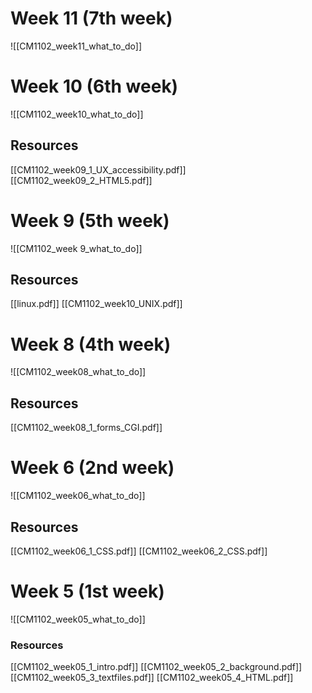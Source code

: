 # Week 11 (7th week)
![[CM1102_week11_what_to_do]]
# Week 10 (6th week)
![[CM1102_week10_what_to_do]]
## Resources
[[CM1102_week09_1_UX_accessibility.pdf]]
[[CM1102_week09_2_HTML5.pdf]]
# Week 9 (5th week)
![[CM1102_week 9_what_to_do]]
## Resources
[[linux.pdf]]
[[CM1102_week10_UNIX.pdf]]
# Week 8 (4th week)
![[CM1102_week08_what_to_do]]
## Resources
[[CM1102_week08_1_forms_CGI.pdf]]
# Week 6 (2nd week)
![[CM1102_week06_what_to_do]]
## Resources
[[CM1102_week06_1_CSS.pdf]]
[[CM1102_week06_2_CSS.pdf]]
# Week 5 (1st week)
![[CM1102_week05_what_to_do]]
### Resources
[[CM1102_week05_1_intro.pdf]]
[[CM1102_week05_2_background.pdf]]
[[CM1102_week05_3_textfiles.pdf]]
[[CM1102_week05_4_HTML.pdf]]

